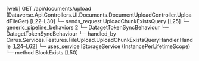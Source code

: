 [web] GET /api/documents/upload  (Dataverse.Api.Controllers.UI.Documents.DocumentUploadController.UploadFileGet)  [L22–L30]
  └─ sends_request UploadChunkExistsQuery [L25]
    └─ generic_pipeline_behaviors 2
      └─ DatagetTokenSyncBehaviour
      └─ DatagetTokenSyncBehaviour
    └─ handled_by Cirrus.Services.Features.FileUpload.UploadChunkExistsQueryHandler.Handle [L24–L62]
      └─ uses_service IStorageService (InstancePerLifetimeScope)
        └─ method BlockExists [L50]

